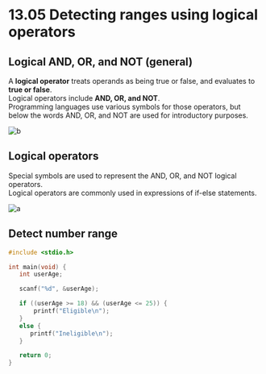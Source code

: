 # 13.05 Detecting ranges using logical operators

## Logical AND, OR, and NOT (general)
A **logical operator** treats operands as being true or false, and evaluates to **true or false**.   
Logical operators include **AND, OR, and NOT**.   
Programming languages use various symbols for those operators, but below the words AND, OR, and NOT are used for introductory purposes.   

![b](https://github.com/ijaejun1025/CIS224-Computer_Architecture/assets/154036705/b4c5b784-8fc2-46ad-ab48-e9ac0d02279f)

## Logical operators
Special symbols are used to represent the AND, OR, and NOT logical operators.   
Logical operators are commonly used in expressions of if-else statements.   

![a](https://github.com/ijaejun1025/CIS224-Computer_Architecture/assets/154036705/904577f0-7908-49e0-b5fc-0780c8c7d4ab)

## Detect number range
```c
#include <stdio.h>

int main(void) {
   int userAge;

   scanf("%d", &userAge);

   if ((userAge >= 18) && (userAge <= 25)) {
       printf("Eligible\n");
   }
   else {
      printf("Ineligible\n");
   }

   return 0;
}
```
